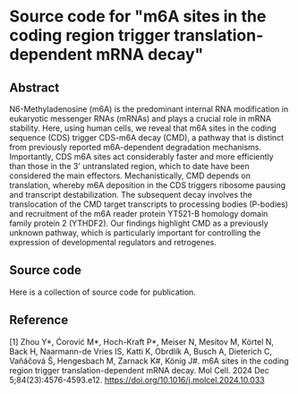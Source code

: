 # Source code for "m6A sites in the coding region trigger translation-dependent mRNA decay"

## Abstract

N6-Methyladenosine (m6A) is the predominant internal RNA modification in eukaryotic messenger RNAs (mRNAs) and plays a crucial role in mRNA stability. Here, using human cells, we reveal that m6A sites in the coding sequence (CDS) trigger CDS-m6A decay (CMD), a pathway that is distinct from previously reported m6A-dependent degradation mechanisms. Importantly, CDS m6A sites act considerably faster and more efficiently than those in the 3' untranslated region, which to date have been considered the main effectors. Mechanistically, CMD depends on translation, whereby m6A deposition in the CDS triggers ribosome pausing and transcript destabilization. The subsequent decay involves the translocation of the CMD target transcripts to processing bodies (P-bodies) and recruitment of the m6A reader protein YT521-B homology domain family protein 2 (YTHDF2). Our findings highlight CMD as a previously unknown pathway, which is particularly important for controlling the expression of developmental regulators and retrogenes.

## Source code

Here is a collection of source code for publication.

## Reference

[1] Zhou Y*, Ćorović M*, Hoch-Kraft P*, Meiser N, Mesitov M, Körtel N, Back H, Naarmann-de Vries IS, Katti K, Obrdlík A, Busch A, Dieterich C, Vaňáčová Š, Hengesbach M, Zarnack K#, König J#. m6A sites in the coding region trigger translation-dependent mRNA decay. Mol Cell. 2024 Dec 5;84(23):4576-4593.e12. https://doi.org/10.1016/j.molcel.2024.10.033
